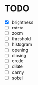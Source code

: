 # TODO

- [x] brightness
- [ ] rotate
- [ ] zoom
- [ ] threshold
- [ ] histogram
- [ ] opening
- [ ] closing
- [ ] erode
- [ ] dilate
- [ ] canny
- [ ] sobel
